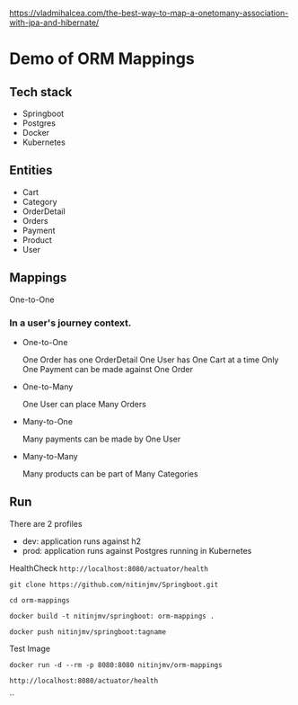 https://vladmihalcea.com/the-best-way-to-map-a-onetomany-association-with-jpa-and-hibernate/

# Demo of ORM Mappings

## Tech stack

- Springboot
- Postgres
- Docker
- Kubernetes

## Entities

- Cart
- Category
- OrderDetail
- Orders
- Payment
- Product
- User

## Mappings

One-to-One 

### In a user's journey context.

- One-to-One

  One Order has one OrderDetail
  One User has One Cart at a time
  Only One Payment can be made against One Order

- One-to-Many

  One User can place Many Orders

- Many-to-One

  Many payments can be made by One User

- Many-to-Many

  Many products can be part of Many Categories

## Run

There are 2 profiles

- dev: application runs against h2
- prod: application runs against Postgres running in Kubernetes

HealthCheck
`http://localhost:8080/actuator/health`

`git clone https://github.com/nitinjmv/Springboot.git`

`cd orm-mappings`

`docker build -t nitinjmv/springboot: orm-mappings .`

`docker push nitinjmv/springboot:tagname`

Test Image

`docker run -d --rm -p 8080:8080 nitinjmv/orm-mappings`

`http://localhost:8080/actuator/health`

``

